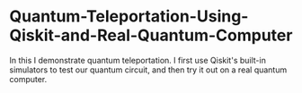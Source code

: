 # Quantum-Teleportation-Using-Qiskit-and-Real-Quantum-Computer
In this I demonstrate quantum teleportation. I first use Qiskit's built-in simulators to test our quantum circuit, and then try it out on a real quantum computer.

